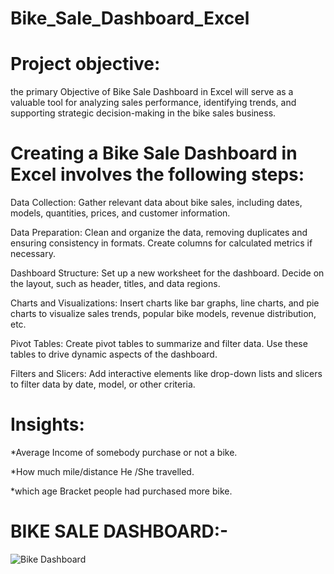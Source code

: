 # Bike_Sale_Dashboard_Excel
# Project objective:
the primary Objective of  Bike Sale Dashboard in Excel will serve as a valuable tool for analyzing sales performance, identifying trends, and supporting strategic decision-making in the bike sales business.

# Creating a Bike Sale Dashboard in Excel involves the following steps:

Data Collection:
Gather relevant data about bike sales, including dates, models, quantities, prices, and customer information.

Data Preparation:
Clean and organize the data, removing duplicates and ensuring consistency in formats. Create columns for calculated metrics if necessary.

Dashboard Structure:
Set up a new worksheet for the dashboard. Decide on the layout, such as header, titles, and data regions.

Charts and Visualizations:
Insert charts like bar graphs, line charts, and pie charts to visualize sales trends, popular bike models, revenue distribution, etc.

Pivot Tables:
Create pivot tables to summarize and filter data. Use these tables to drive dynamic aspects of the dashboard.

Filters and Slicers:
Add interactive elements like drop-down lists and slicers to filter data by date, model, or other criteria.

# Insights:

*Average Income of somebody purchase or not a bike.

*How much mile/distance He /She travelled.

*which age Bracket people had purchased  more bike.

# BIKE SALE DASHBOARD:-
![Bike Dashboard](https://github.com/SumeetTompe070/Bike_Sale_Dashboard_Excel/assets/140255237/6d054ae3-da54-4af5-ad31-f31e38bc677b)



